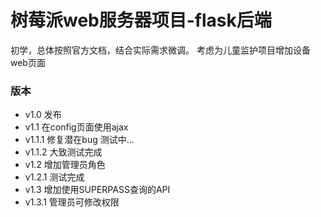 # 树莓派web服务器项目-flask后端
初学，总体按照官方文档，结合实际需求微调。
考虑为儿童监护项目增加设备web页面
### 版本
* v1.0 发布
* v1.1 在config页面使用ajax
* v1.1.1 修复潜在bug 测试中...
* v1.1.2 大致测试完成
* v1.2 增加管理员角色
* v1.2.1 测试完成
* v1.3 增加使用SUPERPASS查询的API
* v1.3.1 管理员可修改权限